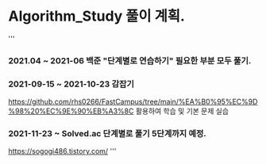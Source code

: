 # Algorithm_Study 풀이 계획.

'''
### 2021.04 ~ 2021-06 백준 "단계별로 연습하기" 필요한 부분 모두 풀기.
### 2021-09-15 ~ 2021-10-23 감잡기
 https://github.com/rhs0266/FastCampus/tree/main/%EA%B0%95%EC%9D%98%20%EC%9E%90%EB%A3%8C
 활용하여 학습 및 기본 문제 실습
### 2021-11-23 ~   Solved.ac 단계별로 풀기 5단계까지 예정.


https://sogogi486.tistory.com/
'''
